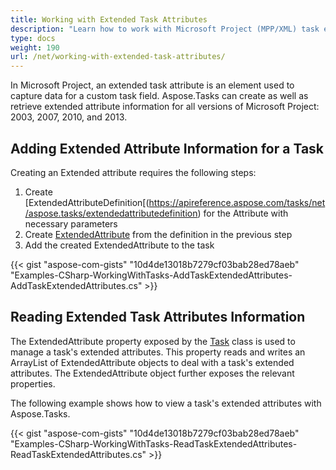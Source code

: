 ```yaml
---
title: Working with Extended Task Attributes
description: "Learn how to work with Microsoft Project (MPP/XML) task extended attributes using Aspose.Tasks for .NET."
type: docs
weight: 190
url: /net/working-with-extended-task-attributes/
---
```


In Microsoft Project, an extended task attribute is an element used to capture data for a custom task field. Aspose.Tasks can create as well as retrieve extended attribute information for all versions of Microsoft Project: 2003, 2007, 2010, and 2013.

## **Adding Extended Attribute Information for a Task**
Creating an Extended attribute requires the following steps:

1. Create [ExtendedAttributeDefinition[(https://apireference.aspose.com/tasks/net/aspose.tasks/extendedattributedefinition) for the Attribute with necessary parameters
2. Create [ExtendedAttribute](https://apireference.aspose.com/tasks/net/aspose.tasks/extendedattribute) from the definition in the previous step
3. Add the created ExtendedAttribute to the task

{{< gist "aspose-com-gists" "10d4de13018b7279cf03bab28ed78aeb" "Examples-CSharp-WorkingWithTasks-AddTaskExtendedAttributes-AddTaskExtendedAttributes.cs" >}}

## **Reading Extended Task Attributes Information**
The ExtendedAttribute property exposed by the [Task](https://apireference.aspose.com/tasks/net/aspose.tasks/task) class is used to manage a task's extended attributes. This property reads and writes an ArrayList of ExtendedAttribute objects to deal with a task's extended attributes. The ExtendedAttribute object further exposes the relevant properties.

The following example shows how to view a task's extended attributes with Aspose.Tasks.

{{< gist "aspose-com-gists" "10d4de13018b7279cf03bab28ed78aeb" "Examples-CSharp-WorkingWithTasks-ReadTaskExtendedAttributes-ReadTaskExtendedAttributes.cs" >}}

